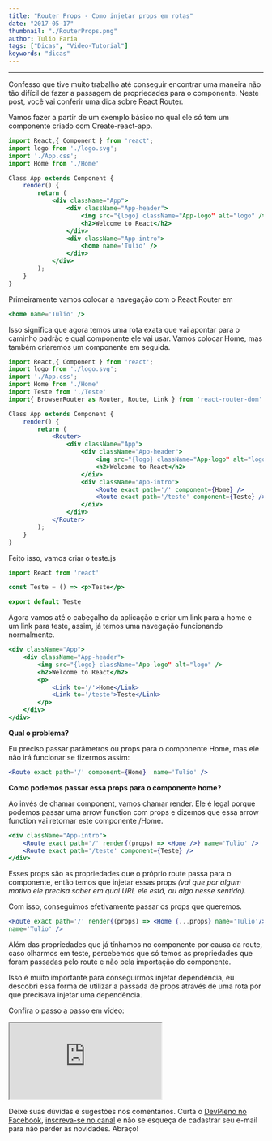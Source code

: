 ```yaml
---
title: "Router Props - Como injetar props em rotas"
date: "2017-05-17"
thumbnail: "./RouterProps.png"
author: Tulio Faria
tags: ["Dicas", "Video-Tutorial"]
keywords: "dicas"
---
```


---
Confesso que tive muito trabalho até conseguir encontrar uma maneira não tão difícil de fazer a passagem de propriedades para o componente. Neste post, você vai conferir uma dica sobre React Router. 

Vamos fazer a partir de um exemplo básico no qual ele só tem um componente criado com Create-react-app.

```jsx
import React,{ Component } from 'react';
import logo from './logo.svg';
import './App.css';
import Home from './Home'

Class App extends Component {
    render() {
        return (
            <div className="App">
                <div className="App-header">
                    <img src="{logo} className="App-logo" alt="logo" />
                    <h2>Welcome to React</h2>
                </div>
                <div className="App-intro">
                    <home name='Tulio' />
                </div>
            </div>
        );
    }
}
```

Primeiramente vamos colocar a navegação com o React Router em

```jsx
<home name='Tulio' />
```

Isso significa que agora temos uma rota exata que vai apontar para o caminho padrão e qual componente ele vai usar. Vamos colocar Home, mas também criaremos um componente em seguida.

```jsx
import React,{ Component } from 'react';
import logo from './logo.svg';
import './App.css';
import Home from './Home'
import Teste from './Teste'
import{ BrowserRouter as Router, Route, Link } from 'react-router-dom'

Class App extends Component {
    render() {
        return (
            <Router>
                <div className="App">
                    <div className="App-header">
                        <img src="{logo} className="App-logo" alt="logo" />
                        <h2>Welcome to React</h2>
                    </div>
                    <div className="App-intro">
                        <Route exact path='/' component={Home} />
                        <Route exact path='/teste' component={Teste} />
                    </div>
                </div>
            </Router>
        );
    }
}
```

Feito isso, vamos criar o teste.js

```jsx
import React from 'react'

const Teste = () => <p>Teste</p>

export default Teste
```

Agora vamos até o cabeçalho da aplicação e criar um link para a home e um link para teste, assim, já temos uma navegação funcionando normalmente.

```jsx
<div className="App">
    <div className="App-header">
        <img src="{logo} className="App-logo" alt="logo" />
        <h2>Welcome to React</h2>
        <p>
            <Link to='/'>Home</Link>
            <Link to='/teste'>Teste</Link>
        </p>
    </div>
</div>
```

**Qual o problema?** 

Eu preciso passar parâmetros ou props para o componente Home, mas ele não irá funcionar se fizermos assim:

```jsx
<Route exact path='/' component={Home}  name='Tulio' />
```

**Como podemos passar essa props para o componente home?** 

Ao invés de chamar component, vamos chamar render. Ele é legal porque podemos passar uma arrow function com props e dizemos que essa arrow function vai retornar este componente /Home.

```jsx
<div className="App-intro">
    <Route exact path='/' render{(props) => <Home />} name='Tulio' />
    <Route exact path='/teste' component={Teste} />
</div>
```

Esses props são as propriedades que o próprio route passa para o componente, então temos que injetar essas props _(vai que por algum motivo ele precisa saber em qual URL ele está, ou algo nesse sentido)._ 

Com isso, conseguimos efetivamente passar os props que queremos.

```jsx
<Route exact path='/' render{(props) => <Home {...props} name='Tulio'/>} 
name='Tulio' />
```

Além das propriedades que já tínhamos no componente por causa da route, caso olharmos em teste, percebemos que só temos as propriedades que foram passadas pelo route e não pela importação do componente. 

Isso é muito importante para conseguirmos injetar dependência, eu descobri essa forma de utilizar a passada de props através de uma rota por que precisava injetar uma dependência. 

Confira o passo a passo em vídeo: 

<div class="embed-responsive embed-responsive-16by9 mb-4">
  <iframe class="embed-responsive-item" src="https://www.youtube.com/embed/VD7ojK3deWE" allowfullscreen></iframe>
</div>

Deixe suas dúvidas e sugestões nos comentários. Curta o [DevPleno no Facebook](https://www.facebook.com/devpleno), [inscreva-se no canal](https://www.youtube.com/devplenocom) e não se esqueça de cadastrar seu e-mail para não perder as novidades. Abraço!
